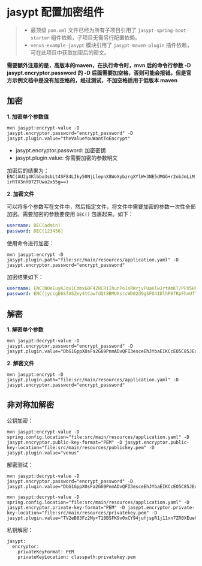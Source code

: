 # jasypt 配置加密组件

> * 最顶级 `pom.xml` 文件已经为所有子项目引用了 `jasypt-spring-boot-starter` 组件依赖，子项目无需另行配置依赖。
> * `venus-example-jasypt` 模块引用了 `jasypt-maven-plugin` 插件依赖，可在此项目中获取加密后的密文。

**需要额外注意的是，高版本的maven，在执行命令时，mvn 后的命令行参数 -D jasypt.encryptor.password 的 -D 后面需要加空格，否则可能会报错。但是官方示例文档中是没有加空格的，经过测试，不加空格适用于低版本 maven**

## 加密

**1. 加密单个参数值**

```shell
mvn jasypt:encrypt-value -D jasypt.encryptor.password="encrypt_password" -D jasypt.plugin.value="theValueYouWantToEncrypt"
```

* jasypt.encryptor.password: 加密密钥
* jasypt.plugin.value: 你需要加密的参数明文

加密后的结果为：`ENC(AU2g4Klbbo3sbLt4SF84LIky50NjLlepnX8WoXpbzrgXYlW+3NE5dMGG+r2obJmLiMirRTX3nYB7ZTUwo2x55g==)`

**2. 加密文件**

可以将多个参数写在文件中，然后指定文件，将文件中需要加密的参数一次性全部加密。需要加密的参数要使用 `DEC()` 包裹起来。如下：

```yaml
username: DEC(admin)
password: DEC(123456)
```
使用命令进行加密：

```shell
mvn jasypt:encrypt -D jasypt.plugin.path="file:src/main/resources/application.yaml" -D jasypt.encryptor.password="encrypt_password"
```
加密结果如下：

```yaml
username: ENC(NOeEuyKJqu1CdmxG0F4Z8CRiIhunPoIsRWrjvPUaKlwJrtAmK7/PPX5HhTgrfeGk)
password: ENC(jyccgE6SfA5Zey4tCawfdQt8BMUXsrcWD02d9gSFO4IDlhP0fRpFhvUfT9pp8EnN)
```

## 解密

**1. 解密单个参数**

```shell
mvn jasypt:decrypt-value -D jasypt.encryptor.password="encrypt_password" -D jasypt.plugin.value="DbG1GppXOsFa2G69PnmADvQFI3esceEhJYbaEIKCcEO5C85JEqGAhfcjFMGnoRFf"
```

**2. 解密文件**

```shell
mvn jasypt:encrypt -D jasypt.plugin.path="file:src/main/resources/application.yaml" -D jasypt.encryptor.password="encrypt_password"
```

## 非对称加解密

公钥加密：

```shell
mvn jasypt:encrypt-value -D spring.config.location="file:src/main/resources/application.yaml" -D jasypt.encryptor.public-key-format="PEM" -D jasypt.encryptor.public-key-location="file:src/main/resources/publickey.pem" -D jasypt.plugin.value="venus"
```

解密测试：

```shell
mvn jasypt:decrypt-value -D jasypt.encryptor.password="encrypt_password" -D jasypt.plugin.value="DbG1GppXOsFa2G69PnmADvQFI3esceEhJYbaEIKCcEO5C85JEqGAhfcjFMGnoRFf"
```

```shell
mvn jasypt:decrypt-value -D spring.config.location="file:src/main/resources/application.yaml" -D jasypt.encryptor.private-key-format="PEM" -D jasypt.encryptor.private-key-location="file:src/main/resources/privatekey.pem" -D jasypt.plugin.value="TV2eB83Fz2My+T18BSFK9v0xCY94jufjspR1j11xn7ZR0XEueCWt3eQCBuLNCn34c1zcbP5ewjS+xjQ+ij/4OtRYgpJ5svNRt1y2xVxxePmi4hf+U6J1ZlMZXvYd9cMRpV7BxTCQjdrmgHmbedcSZv317QWaM0WhW+hl/1g3Ealu2ZfwyskUQkTLGr/toPE/Hgg41pUq9GjM2EnA9IKx041fWMT4UBZH2cZ+zIAVFU48EaiWDQu7mmjSEePVZyq8aEEaVONjgI2EfEecgIOXUXh7kHoCAqg5yNT1ySl25U/4sHPUiuDcCYFQ5CAg42r0hmS9sXAebPCJ3Izw5hwEeA=="
```

私钥解密：

```shell
jasypt:
  encryptor:
    privateKeyFormat: PEM
    privateKeyLocation: classpath:privatekey.pem
```
